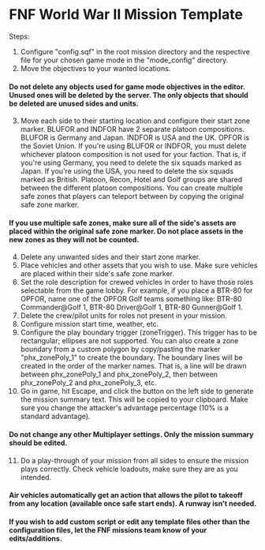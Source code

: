 # FNF World War II Mission Template

Steps:

1. Configure "config.sqf" in the root mission directory and the respective file for your chosen game mode in the "mode_config" directory.
2. Move the objectives to your wanted locations.
#### Do not delete any objects used for game mode objectives in the editor. Unused ones will be deleted by the server. The only objects that should be deleted are unused sides and units.
3. Move each side to their starting location and configure their start zone marker. BLUFOR and INDFOR have 2 separate platoon compositions. BLUFOR is Germany and Japan. INDFOR is USA and the UK. OPFOR is the Soviet Union. If you're using BLUFOR or INDFOR, you must delete whichever platoon composition is not used for your faction. That is, if you're using Germany, you need to delete the six squads marked as Japan. If you're using the USA, you need to delete the six squads marked as British. Platoon, Recon, Hotel and Golf groups are shared between the different platoon compositions. You can create multiple safe zones that players can teleport between by copying the original safe zone marker.
#### If you use multiple safe zones, make sure all of the side's assets are placed within the original safe zone marker. Do not place assets in the new zones as they will not be counted.
4. Delete any unwanted sides and their start zone marker.
5. Place vehicles and other assets that you wish to use. Make sure vehicles are placed within their side's safe zone marker.
6. Set the role description for crewed vehicles in order to have those roles selectable from the game lobby. For example, if you place a BTR-80 for OPFOR, name one of the OPFOR Golf teams something like: BTR-80 Commander@Golf 1, BTR-80 Driver@Golf 1, BTR-80 Gunner@Golf 1.
7. Delete the crew/pilot units for roles not present in your mission.
8. Configure mission start time, weather, etc.
9. Configure the play boundary trigger (zoneTrigger). This trigger has to be rectangular; ellipses are not supported. You can also create a zone boundary from a custom polygon by copy/pasting the marker "phx_zonePoly_1" to create the boundary. The boundary lines will be created in the order of the marker names. That is, a line will be drawn between phx_zonePoly_1 and phx_zonePoly_2, then between phx_zonePoly_2 and phx_zonePoly_3, etc.
10. Go in game, hit Escape, and click the button on the left side to generate the mission summary text. This will be copied to your clipboard. Make sure you change the attacker's advantage percentage (10% is a standard advantage).
#### Do not change any other Multiplayer settings. Only the mission summary should be edited.
11. Do a play-through of your mission from all sides to ensure the mission plays correctly. Check vehicle loadouts, make sure they are as you intended.

#### Air vehicles automatically get an action that allows the pilot to takeoff from any location (available once safe start ends). A runway isn't needed.
#### If you wish to add custom script or edit any template files other than the configuration files, let the FNF missions team know of your edits/additions.
